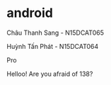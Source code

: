 # android
Châu Thanh Sang - N15DCAT065

Huỳnh Tấn Phát - N15DCAT064 


Pro






Helloo! Are you afraid of 138?
